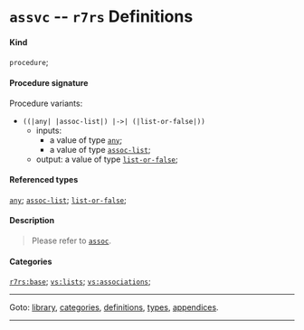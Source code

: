 

<a id='definition__r7rs__assvc'></a>

# `assvc` -- `r7rs` Definitions


#### Kind

`procedure`;


#### Procedure signature

Procedure variants:
 * `((|any| |assoc-list|) |->| (|list-or-false|))`
   * inputs:
     * a value of type [`any`](../../r7rs/types/any.md#type__r7rs__any);
     * a value of type [`assoc-list`](../../r7rs/types/assoc-list.md#type__r7rs__assoc-list);
   * output: a value of type [`list-or-false`](../../r7rs/types/list-or-false.md#type__r7rs__list-or-false);


#### Referenced types

[`any`](../../r7rs/types/any.md#type__r7rs__any);
[`assoc-list`](../../r7rs/types/assoc-list.md#type__r7rs__assoc-list);
[`list-or-false`](../../r7rs/types/list-or-false.md#type__r7rs__list-or-false);


#### Description

> Please refer to [`assoc`](../../r7rs/definitions/assoc.md#definition__r7rs__assoc).


#### Categories

[`r7rs:base`](../../r7rs/categories/r7rs_3a_base.md#category__r7rs__r7rs_3a_base);
[`vs:lists`](../../r7rs/categories/vs_3a_lists.md#category__r7rs__vs_3a_lists);
[`vs:associations`](../../r7rs/categories/vs_3a_associations.md#category__r7rs__vs_3a_associations);

----

Goto: [library](../../r7rs/_index.md#library__r7rs), [categories](../../r7rs/categories/_index.md#toc__r7rs__categories), [definitions](../../r7rs/definitions/_index.md#toc__r7rs__definitions), [types](../../r7rs/types/_index.md#toc__r7rs__types), [appendices](../../r7rs/appendices/_index.md#toc__r7rs__appendices).

----

